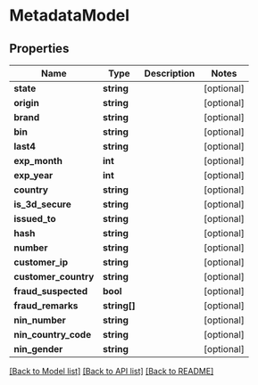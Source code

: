 # MetadataModel

## Properties
Name | Type | Description | Notes
------------ | ------------- | ------------- | -------------
**state** | **string** |  | [optional] 
**origin** | **string** |  | [optional] 
**brand** | **string** |  | [optional] 
**bin** | **string** |  | [optional] 
**last4** | **string** |  | [optional] 
**exp_month** | **int** |  | [optional] 
**exp_year** | **int** |  | [optional] 
**country** | **string** |  | [optional] 
**is_3d_secure** | **string** |  | [optional] 
**issued_to** | **string** |  | [optional] 
**hash** | **string** |  | [optional] 
**number** | **string** |  | [optional] 
**customer_ip** | **string** |  | [optional] 
**customer_country** | **string** |  | [optional] 
**fraud_suspected** | **bool** |  | [optional] 
**fraud_remarks** | **string[]** |  | [optional] 
**nin_number** | **string** |  | [optional] 
**nin_country_code** | **string** |  | [optional] 
**nin_gender** | **string** |  | [optional] 

[[Back to Model list]](../README.md#documentation-for-models) [[Back to API list]](../README.md#documentation-for-api-endpoints) [[Back to README]](../README.md)


